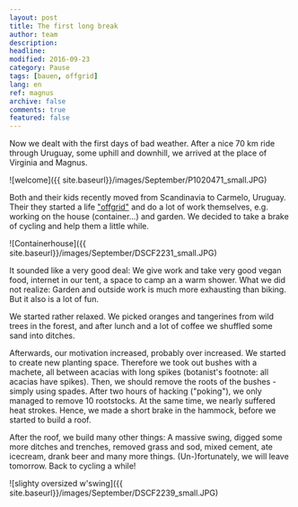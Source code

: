 ```yaml
---
layout: post
title: The first long break
author: team
description: 
headline: 
modified: 2016-09-23
category: Pause
tags: [bauen, offgrid]
lang: en
ref: magnus
archive: false
comments: true
featured: false
---
```


Now we dealt with the first days of bad weather. After a nice 70 km ride through Uruguay, some uphill and downhill, we arrived at the place of Virginia and Magnus.

![welcome]({{ site.baseurl}}/images/September/P1020471_small.JPG)

Both and their kids recently moved from Scandinavia to Carmelo, Uruguay. Their they started a life ["offgrid"](http://www.offgridlivinguruguay.com) and do a lot of work themselves, e.g. working on the house (container...) and garden. We decided to take a brake of cycling and help them a little while.

![Containerhouse]({{ site.baseurl}}/images/September/DSCF2231_small.JPG)

It sounded like a very good deal: We give work and take very good vegan food, internet in our tent, a space to camp an a warm shower. What we did not realize: Garden and outside work is much more exhausting than biking. But it also is a lot of fun.

We started rather relaxed. We picked oranges and tangerines from wild trees in the forest, and after lunch and a lot of coffee we shuffled some sand into ditches.

Afterwards, our motivation increased, probably over increased. We started to create new planting space. Therefore we took out bushes with a machete, all between acacias with long spikes (botanist's footnote: all acacias have spikes). Then, we should remove the roots of the bushes - simply using spades. After two hours of hacking ("poking"), we only managed to remove 10 rootstocks. At the same time, we nearly suffered heat strokes. Hence, we made a short brake in the hammock, before we started to build a roof.

After the roof, we build many other things: A massive swing, digged some more ditches and trenches, removed grass and sod, mixed cement, ate icecream, drank beer and many more things. (Un-)fortunately, we will leave tomorrow. Back to cycling a while!


![slighty oversized w'swing]({{ site.baseurl}}/images/September/DSCF2239_small.JPG)


